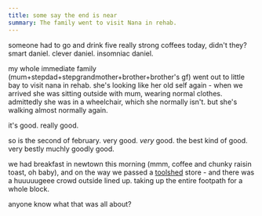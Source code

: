 ```yaml
---
title: some say the end is near
summary: The family went to visit Nana in rehab.
---
```


someone had to go and drink five really strong coffees today, didn't they? smart daniel. clever daniel. insomniac daniel.

my whole immediate family (mum+stepdad+stepgrandmother+brother+brother's gf) went out to little bay to visit nana in rehab. she's looking like her old self again - when we arrived she was sitting outside with mum, wearing normal clothes. admittedly she was in a wheelchair, which she normally isn't. but she's walking almost normally again.

it's good. really good.

so is the second of february. very good. *very* good. the best kind of good. very bestly muchly goodly good.

we had breakfast in newtown this morning (mmm, coffee and chunky raisin toast, oh baby), and on the way we passed a [toolshed](http://www.toolshed.com.au/) store - and there was a huuuuugeee crowd outside lined up. taking up the entire footpath for a whole block.

anyone know what that was all about?